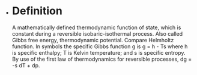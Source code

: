 - # Definition
  
  A mathematically defined thermodynamic function of state, which is
  constant during a reversible isobaric-isothermal process. Also called
  Gibbs free energy, thermodynamic potential. Compare Helmholtz function.
  In symbols the specific Gibbs function g is g = h - Ts where h is
  specific enthalpy; T is Kelvin temperature; and s is specific entropy.
  By use of the first law of thermodynamics for reversible processes, dg =
  -s dT + dp.